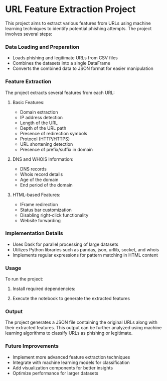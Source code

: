 # URL Feature Extraction Project

This project aims to extract various features from URLs using machine learning techniques to identify potential phishing attempts. The project involves several steps:

### Data Loading and Preparation

- Loads phishing and legitimate URLs from CSV files
- Combines the datasets into a single DataFrame
- Converts the combined data to JSON format for easier manipulation

### Feature Extraction

The project extracts several features from each URL:

1. Basic Features:
   - Domain extraction
   - IP address detection
   - Length of the URL
   - Depth of the URL path
   - Presence of redirection symbols
   - Protocol (HTTP/HTTPS)
   - URL shortening detection
   - Presence of prefix/suffix in domain

2. DNS and WHOIS Information:
   - DNS records
   - Whois record details
   - Age of the domain
   - End period of the domain

3. HTML-based Features:
   - IFrame redirection
   - Status bar customization
   - Disabling right-click functionality
   - Website forwarding

### Implementation Details

- Uses Dask for parallel processing of large datasets
- Utilizes Python libraries such as pandas, json, urllib, socket, and whois
- Implements regular expressions for pattern matching in HTML content

### Usage

To run the project:

1. Install required dependencies:

2. Execute the notebook to generate the extracted features

### Output

The project generates a JSON file containing the original URLs along with their extracted features. This output can be further analyzed using machine learning algorithms to classify URLs as phishing or legitimate.

### Future Improvements

- Implement more advanced feature extraction techniques
- Integrate with machine learning models for classification
- Add visualization components for better insights
- Optimize performance for larger datasets
